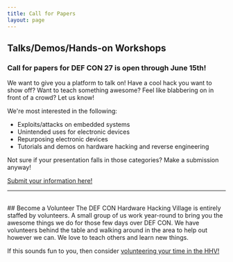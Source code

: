 ```yaml
---
title: Call for Papers
layout: page
---
```


## Talks/Demos/Hands-on Workshops
### Call for papers for DEF CON 27 is open through June 15th!
We want to give you a platform to talk on!  Have a cool hack you want to show off?  Want to teach something awesome?  Feel like blabbering on in front of a crowd?  Let us know!

We're most interested in the following:
* Exploits/attacks on embedded systems
* Unintended uses for electronic devices
* Repurposing electronic devices
* Tutorials and demos on hardware hacking and reverse engineering

Not sure if your presentation falls in those categories? Make a submission anyway!

[Submit your information here!](https://goo.gl/forms/jASMRhNbMcNpgn9y2)
* * *
<br/>
## Become a Volunteer
The DEF CON Hardware Hacking Village is entirely staffed by volunteers.  A small group of us work year-round to bring you the awesome things we do for those few days over DEF CON.  We have volunteers behind the table and walking around in the area to help out however we can.  We love to teach others and learn new things.

If this sounds fun to you, then consider [volunteering your time in the HHV!](https://goo.gl/forms/QMdLuUlUZj2Zh1ee2)
